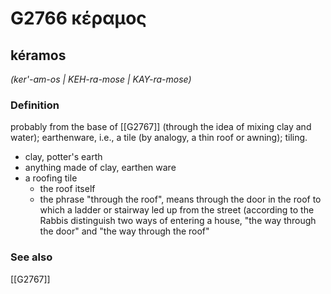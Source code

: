 # G2766 κέραμος

## kéramos

_(ker'-am-os | KEH-ra-mose | KAY-ra-mose)_

### Definition

probably from the base of [[G2767]] (through the idea of mixing clay and water); earthenware, i.e., a tile (by analogy, a thin roof or awning); tiling.

- clay, potter's earth
- anything made of clay, earthen ware
- a roofing tile
  - the roof itself
  - the phrase &quot;through the roof&quot;, means through the door in the roof to which a ladder or stairway led up from the street (according to the Rabbis distinguish two ways of entering a house, &quot;the way through the door&quot; and &quot;the way through the roof&quot;

### See also

[[G2767]]

